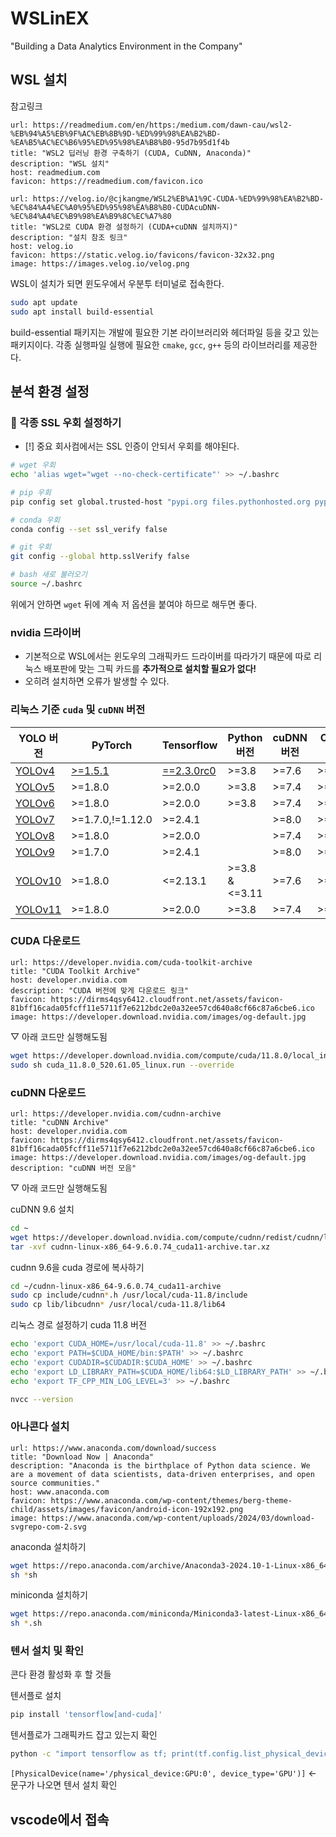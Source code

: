 # WSLinEX
"Building a Data Analytics Environment in the Company"

## WSL 설치
참고링크

```cardlink
url: https://readmedium.com/en/https:/medium.com/dawn-cau/wsl2-%EB%94%A5%EB%9F%AC%EB%8B%9D-%ED%99%98%EA%B2%BD-%EA%B5%AC%EC%B6%95%ED%95%98%EA%B8%B0-95d7b95d1f4b
title: "WSL2 딥러닝 환경 구축하기 (CUDA, CuDNN, Anaconda)"
description: "WSL 설치"
host: readmedium.com
favicon: https://readmedium.com/favicon.ico
```

```cardlink
url: https://velog.io/@cjkangme/WSL2%EB%A1%9C-CUDA-%ED%99%98%EA%B2%BD-%EC%84%A4%EC%A0%95%ED%95%98%EA%B8%B0-CUDAcuDNN-%EC%84%A4%EC%B9%98%EA%B9%8C%EC%A7%80
title: "WSL2로 CUDA 환경 설정하기 (CUDA+cuDNN 설치까지)"
description: "설치 참조 링크"
host: velog.io
favicon: https://static.velog.io/favicons/favicon-32x32.png
image: https://images.velog.io/velog.png
```

WSL이 설치가 되면 윈도우에서 우분투 터미널로 접속한다.

```sh 
sudo apt update
sudo apt install build-essential
```

build-essential 패키지는 개발에 필요한 기본 라이브러리와 헤더파일 등을 갖고 있는 패키지이다. 각종 실행파일 실행에 필요한 `cmake`, `gcc`, `g++` 등의 라이브러리를 제공한다.

## 분석 환경 설정
### 🚧 각종 SSL 우회 설정하기
- [!] 중요 회사컴에서는 SSL 인증이 안되서 우회를 해야된다.

```sh 
# wget 우회 
echo 'alias wget="wget --no-check-certificate"' >> ~/.bashrc

# pip 우회 
pip config set global.trusted-host "pypi.org files.pythonhosted.org pypi.python.org"

# conda 우회
conda config --set ssl_verify false

# git 우회 
git config --global http.sslVerify false

# bash 새로 불러오기 
source ~/.bashrc
```

위에거 안하면 `wget` 뒤에 계속 저 옵션을 붙여야 하므로 해두면 좋다.

### nvidia 드라이버
- 기본적으로 WSL에서는 윈도우의 그래픽카드 드라이버를 따라가기 때문에 따로 리눅스 배포판에 맞는 그픽 카드를 **추가적으로 설치할 필요가 없다!**
- 오히려 설치하면 오류가 발생할 수 있다.

### 리눅스 기준 `cuda` 및 `cuDNN` 버전

| **YOLO 버전**                                                      | **PyTorch**                                             | **Tensorflow**                                                      | **Python 버전**  | **cuDNN 버전** | **CUDA 버전** |
| ---------------------------------------------------------------- | ------------------------------------------------------- | ------------------------------------------------------------------- | -------------- | ------------ | ----------- |
| [YOLOv4](https://github.com/AlexeyAB/darknet?tab=readme-ov-file) | [>=1.5.1](https://github.com/WongKinYiu/PyTorch_YOLOv4) | [==2.3.0rc0](https://github.com/hunglc007/tensorflow-yolov4-tflite) | >=3.8          | >=7.6        | >=10.1      |
| [YOLOv5](https://github.com/ultralytics/yolov5)                  | >=1.8.0                                                 | >=2.0.0                                                             | >=3.8          | >=7.4        | >=10.0      |
| [YOLOv6](https://github.com/meituan/YOLOv6)                      | >=1.8.0                                                 | >=2.0.0                                                             | >=3.8          | >=7.4        | >=10.0      |
| [YOLOv7](https://github.com/WongKinYiu/yolov7)                   | >=1.7.0,!=1.12.0                                        | >=2.4.1                                                             |                | >=8.0        | >=11.0      |
| [YOLOv8](https://github.com/ultralytics/ultralytics)             | >=1.8.0                                                 | >=2.0.0                                                             |                | >=7.4        | >=10.0      |
| [YOLOv9](https://github.com/WongKinYiu/yolov9)                   | >=1.7.0                                                 | >=2.4.1                                                             |                | >=8.0        | >=11.0      |
| [YOLOv10](https://github.com/THU-MIG/yolov10)                    | >=1.8.0                                                 | <=2.13.1                                                            | >=3.8 & <=3.11 | >=7.6        | >=10.1      |
| [YOLOv11](https://github.com/ultralytics/ultralytics)            | >=1.8.0                                                 | >=2.0.0                                                             | >=3.8          | >=7.4        | >=10.0      |

### CUDA 다운로드

```cardlink
url: https://developer.nvidia.com/cuda-toolkit-archive
title: "CUDA Toolkit Archive"
host: developer.nvidia.com
description: "CUDA 버전에 맞게 다운로드 링크"
favicon: https://dirms4qsy6412.cloudfront.net/assets/favicon-81bff16cada05fcff11e5711f7e6212bdc2e0a32ee57cd640a8cf66c87a6cbe6.ico
image: https://developer.download.nvidia.com/images/og-default.jpg
```

▽ 아래 코드만 실행해도됨

```sh 
wget https://developer.download.nvidia.com/compute/cuda/11.8.0/local_installers/cuda_11.8.0_520.61.05_linux.run
sudo sh cuda_11.8.0_520.61.05_linux.run --override
```

### cuDNN 다운로드

```cardlink
url: https://developer.nvidia.com/cudnn-archive
title: "cuDNN Archive"
host: developer.nvidia.com
favicon: https://dirms4qsy6412.cloudfront.net/assets/favicon-81bff16cada05fcff11e5711f7e6212bdc2e0a32ee57cd640a8cf66c87a6cbe6.ico
image: https://developer.download.nvidia.com/images/og-default.jpg
description: "cuDNN 버전 모음"
```

▽ 아래 코드만 실행해도됨

cuDNN 9.6 설치
```sh 
cd ~
wget https://developer.download.nvidia.com/compute/cudnn/redist/cudnn/linux-x86_64/cudnn-linux-x86_64-9.6.0.74_cuda11-archive.tar.xz
tar -xvf cudnn-linux-x86_64-9.6.0.74_cuda11-archive.tar.xz
```
cudnn 9.6을 cuda 경로에 복사하기
```sh 
cd ~/cudnn-linux-x86_64-9.6.0.74_cuda11-archive
sudo cp include/cudnn*.h /usr/local/cuda-11.8/include
sudo cp lib/libcudnn* /usr/local/cuda-11.8/lib64
```
리눅스 경로 설정하기 cuda 11.8 버전
```sh 
echo 'export CUDA_HOME=/usr/local/cuda-11.8' >> ~/.bashrc 
echo 'export PATH=$CUDA_HOME/bin:$PATH' >> ~/.bashrc 
echo 'export CUDADIR=$CUDADIR:$CUDA_HOME' >> ~/.bashrc 
echo 'export LD_LIBRARY_PATH=$CUDA_HOME/lib64:$LD_LIBRARY_PATH' >> ~/.bashrc
echo 'export TF_CPP_MIN_LOG_LEVEL=3' >> ~/.bashrc
```

```sh title:"버전 확인"
nvcc --version
```

### 아나콘다 설치

```cardlink
url: https://www.anaconda.com/download/success
title: "Download Now | Anaconda"
description: "Anaconda is the birthplace of Python data science. We are a movement of data scientists, data-driven enterprises, and open source communities."
host: www.anaconda.com
favicon: https://www.anaconda.com/wp-content/themes/berg-theme-child/assets/images/favicon/android-icon-192x192.png
image: https://www.anaconda.com/wp-content/uploads/2024/03/download-svgrepo-com-2.svg
```
anaconda 설치하기
```sh 
wget https://repo.anaconda.com/archive/Anaconda3-2024.10-1-Linux-x86_64.sh
sh *sh
```
miniconda 설치하기
```sh 
wget https://repo.anaconda.com/miniconda/Miniconda3-latest-Linux-x86_64.sh
sh *.sh
```

### 텐서 설치 및 확인
콘다 환경 활성화 후 할 것들

텐서플로 설치
```sh 
pip install 'tensorflow[and-cuda]'
```

텐서플로가 그래픽카드 잡고 있는지 확인
```sh
python -c "import tensorflow as tf; print(tf.config.list_physical_devices('GPU'))"
```

`[PhysicalDevice(name='/physical_device:GPU:0', device_type='GPU')]` ← 문구가 나오면 텐서 설치 확인

## vscode에서 접속
